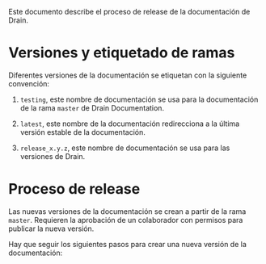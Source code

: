 Este documento describe el proceso de release de la documentación de Drain.

# Versiones y etiquetado de ramas

Diferentes versiones de la documentación se etiquetan con la siguiente convención:

1. `testing`, este nombre de documentación se usa para la documentación de la rama `master` de Drain Documentation.

2. `latest`, este nombre de la documentación redirecciona a la última versión estable de la documentación.

3. `release_x.y.z`, este nombre de documentación se usa para las versiones de Drain.

# Proceso de release

Las nuevas versiones de la documentación se crean a partir de la rama `master`. Requieren la aprobación de un colaborador con permisos para publicar la nueva versión.

Hay que seguir los siguientes pasos para crear una nueva versión de la documentación:
